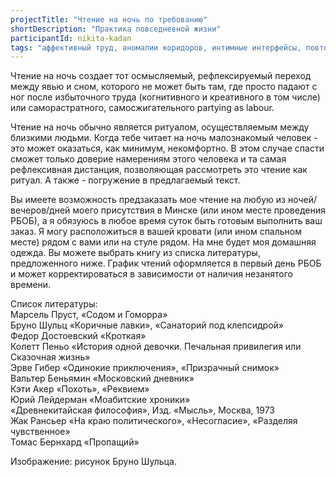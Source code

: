 ```yaml
---
projectTitle: "Чтение на ночь по требованию"
shortDescription: "Практика повседневной жизни"
participantId: nikita-kadan
tags: "аффективный труд, аномалии коридоров, интимные интерфейсы, повторение"
---
```


Чтение на ночь создает тот осмысляемый, рефлексируемый переход между явью и сном, которого не может быть там, где просто падают с ног после избыточного труда (когнитивного и креативного в том числе) или саморастратного, самосжигательного partying as labour.

Чтение на ночь обычно является ритуалом, осуществляемым между близкими людьми. Когда тебе читает на ночь малознакомый человек - это может оказаться, как минимум, некомфортно. В этом случае спасти сможет только доверие намерениям этого человека и та самая рефлексивная дистанция, позволяющая рассмотреть это чтение как ритуал. А также - погружение в предлагаемый текст.

Вы имеете возможность предзаказать мое чтение на любую из ночей/вечеров/дней моего присутствия в Минске (или ином месте проведения РБОБ), а я обязуюсь в любое время суток быть готовым выполнить ваш заказ. Я могу расположиться в вашей кровати (или ином спальном месте) рядом с вами или на стуле рядом. На мне будет моя домашняя одежда. Вы можете выбрать книгу из списка литературы, предложенного ниже. График чтений оформляется в первый день РБОБ и может корректироваться в зависимости от наличия незанятого времени.

Cписок литературы:  
Марсель Пруст, «Содом и Гоморра»  
Бруно Шульц «Коричные лавки», «Санаторий под клепсидрой»  
Федор Достоевский «Кроткая»  
Колетт Пеньо «История одной девочки. Печальная привилегия или Сказочная жизнь»  
Эрве Гибер «Одинокие приключения», «Призрачный снимок»  
Вальтер Беньямин «Московский дневник»  
Кэти Акер «Похоть», «Реквием»  
Юрий Лейдерман «Моабитские хроники»  
«Древнекитайская философия», Изд. «Мысль», Москва, 1973  
Жак Рансьер «На краю политического», «Несогласие», «Разделяя чувственное»  
Томас Бернхард «Пропащий»

Изображение: рисунок Бруно Шульца.
